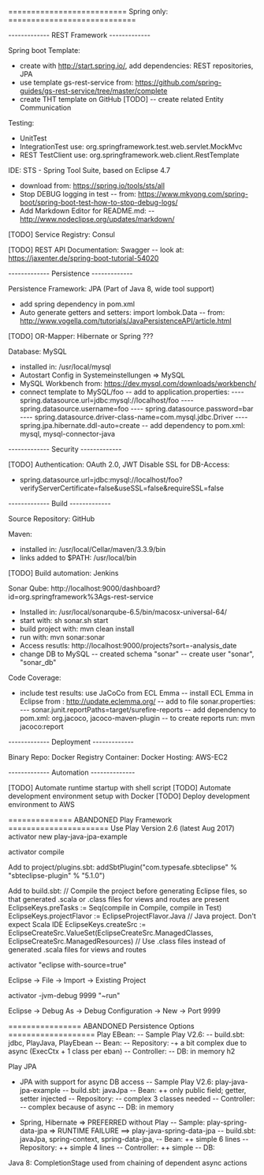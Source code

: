 ========================== Spring only: ============================

------------- REST Framework -------------

Spring boot Template: 
- create with http://start.spring.io/, add dependencies: REST repositories, JPA
- use template gs-rest-service from: https://github.com/spring-guides/gs-rest-service/tree/master/complete
- create THT template on GitHub
[TODO] -- create related Entity Communication

Testing:
- UnitTest
- IntegrationTest use: org.springframework.test.web.servlet.MockMvc
- REST TestClient use: org.springframework.web.client.RestTemplate

IDE: STS - Spring Tool Suite, based on Eclipse 4.7
- download from: https://spring.io/tools/sts/all
- Stop DEBUG logging in test
-- from: https://www.mkyong.com/spring-boot/spring-boot-test-how-to-stop-debug-logs/
- Add Markdown Editor for README.md:
-- http://www.nodeclipse.org/updates/markdown/

[TODO] Service Registry: Consul

[TODO] REST API Documentation: Swagger
-- look at: https://jaxenter.de/spring-boot-tutorial-54020

------------- Persistence -------------

Persistence Framework: JPA (Part of Java 8, wide tool support)
- add spring dependency in pom.xml
- Auto generate getters and setters: import lombok.Data
-- from: http://www.vogella.com/tutorials/JavaPersistenceAPI/article.html

[TODO] OR-Mapper: Hibernate or Spring ???

Database: MySQL
- installed in: /usr/local/mysql
- Autostart Config in Systemeinstellungen => MySQL
- MySQL Workbench from: https://dev.mysql.com/downloads/workbench/
- connect template to MySQL/foo
-- add to application.properties:
---- spring.datasource.url=jdbc:mysql://localhost/foo
---- spring.datasource.username=foo
---- spring.datasource.password=bar
---- spring.datasource.driver-class-name=com.mysql.jdbc.Driver
---- spring.jpa.hibernate.ddl-auto=create
-- add dependency to pom.xml: mysql, mysql-connector-java

------------- Security -------------

[TODO] Authentication: OAuth 2.0, JWT
Disable SSL for DB-Access:
- spring.datasource.url=jdbc:mysql://localhost/foo?verifyServerCertificate=false&useSSL=false&requireSSL=false

------------- Build -------------

Source Repository: GitHub

Maven:
- installed in: /usr/local/Cellar/maven/3.3.9/bin
- links added to $PATH: /usr/local/bin

[TODO] Build automation: Jenkins

Sonar Qube: http://localhost:9000/dashboard?id=org.springframework%3Ags-rest-service
- Installed in: /usr/local/sonarqube-6.5/bin/macosx-universal-64/
- start with: sh sonar.sh start
- build project with: mvn clean install
- run with: mvn sonar:sonar
- Access resutls: http://localhost:9000/projects?sort=-analysis_date 
- change DB to MySQL
-- created schema "sonar"
-- create user "sonar", "sonar_db"



Code Coverage:
- include test results: use JaCoCo from ECL Emma
-- install ECL Emma in Eclipse from : http://update.eclemma.org/ 
-- add to file sonar.properties:
--- sonar.junit.reportPaths=target/surefire-reports
-- add dependency to pom.xml: org.jacoco, jacoco-maven-plugin
-- to create reports run: mvn jacoco:report 

------------- Deployment -------------

Binary Repo: Docker Registry
Container: Docker
Hosting:  AWS-EC2

------------- Automation --------------

[TODO] Automate runtime startup with shell script
[TODO] Automate development environment setup with Docker
[TODO] Deploy development environment to AWS


============== ABANDONED Play Framework ======================
Use Play Version 2.6 (latest Aug 2017)
activator new play-java-jpa-example

activator compile

Add to project/plugins.sbt:
addSbtPlugin("com.typesafe.sbteclipse" % "sbteclipse-plugin" % "5.1.0")

Add to build.sbt:
// Compile the project before generating Eclipse files, so that generated .scala or .class files for views and routes are present
EclipseKeys.preTasks := Seq(compile in Compile, compile in Test)
EclipseKeys.projectFlavor := EclipseProjectFlavor.Java           // Java project. Don't expect Scala IDE
EclipseKeys.createSrc := EclipseCreateSrc.ValueSet(EclipseCreateSrc.ManagedClasses, EclipseCreateSrc.ManagedResources)  // Use .class files instead of generated .scala files for views and routes

activator "eclipse with-source=true"

Eclipse -> File -> Import -> Existing Project

activator -jvm-debug 9999 "~run"

Eclipse -> Debug As -> Debug Configuration -> New -> Port 9999

================ ABANDONED Persistence Options ===================
Play EBean:
-- Sample Play V2.6: 
-- build.sbt: jdbc, PlayJava, PlayEbean
-- Bean: 
-- Repository: -+ a bit complex due to async (ExecCtx + 1 class per eban)
-- Controller: 
-- DB: in memory h2

Play JPA
- JPA with support for async DB access
-- Sample Play V2.6: play-java-jpa-example
-- build.sbt: javaJpa
-- Bean: ++ only public field; getter, setter injected
-- Repository: -- complex 3 classes needed
-- Controller: -- complex because of async
-- DB: in memory

- Spring, Hibernate => PREFERRED without Play
-- Sample: play-spring-data-jpa => RUNTIME FAILURE
==> play-java-spring-data-jpa
-- build.sbt: javaJpa, spring-context, spring-data-jpa, 
-- Bean: ++ simple 6 lines
-- Repository: ++ simple 4 lines
-- Controller: ++ simple
-- DB: 

Java 8: CompletionStage used from chaining of dependent async actions




